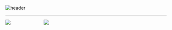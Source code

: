 ![header](https://capsule-render.vercel.app/api?type=venom&height=300&color=gradient&text=I'm%20just...%20just%20a%20developer.&fontSize=35&fontColor=f08080)

---
<div>
  <img src="https://github-readme-stats.vercel.app/api?username=Doneformee">
  <img src="https://github-readme-stats.vercel.app/api/top-langs/?username=Doneformee&layout=compact" style="padding-left: 100px;">
</div>
